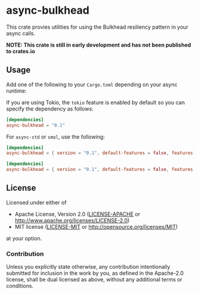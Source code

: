 # async-bulkhead

This crate provies utilities for using the Bulkhead resiliency pattern in your async calls.

**NOTE: This crate is still in early development and has not been published to crates.io**

## Usage

Add one of the following to your `Cargo.toml` depending on your async runtime:

If you are using Tokio, the `tokio` feature is enabled by default so you
can specify the dependency as follows:
```toml
[dependencies]
async-bulkhead = "0.1"
```

For `async-std` or `smol`, use the following:

```toml
[dependencies]
async-bulkhead = { version = "0.1", default-features = false, features = ["rt-async-std"] }
```

```toml
[dependencies]
async-bulkhead = { version = "0.1", default-features = false, features = ["rt-smol"] }
```

## License

Licensed under either of

 * Apache License, Version 2.0 ([LICENSE-APACHE](LICENSE-APACHE) or http://www.apache.org/licenses/LICENSE-2.0)
 * MIT license ([LICENSE-MIT](LICENSE-MIT) or http://opensource.org/licenses/MIT)

at your option.

### Contribution

Unless you explicitly state otherwise, any contribution intentionally submitted
for inclusion in the work by you, as defined in the Apache-2.0 license, shall be
dual licensed as above, without any additional terms or conditions.
